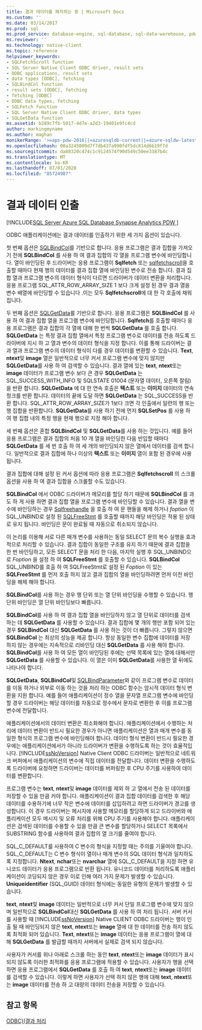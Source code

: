 ```yaml
---
title: 결과 데이터를 페치하는 중 | Microsoft Docs
ms.custom: ''
ms.date: 03/14/2017
ms.prod: sql
ms.prod_service: database-engine, sql-database, sql-data-warehouse, pdw
ms.reviewer: ''
ms.technology: native-client
ms.topic: reference
helpviewer_keywords:
- SQLFetchScroll function
- SQL Server Native Client ODBC driver, result sets
- ODBC applications, result sets
- data types [ODBC], fetching
- SQLBindCol function
- result sets [ODBC], fetching
- fetching [ODBC]
- ODBC data types, fetching
- SQLFetch function
- SQL Server Native Client ODBC driver, data types
- SQLGetData function
ms.assetid: b289c7fb-5017-4d7e-a2d3-19401e9fc4cd
author: markingmyname
ms.author: maghan
monikerRange: '>=aps-pdw-2016||=azuresqldb-current||=azure-sqldw-latest||>=sql-server-2016||=sqlallproducts-allversions||>=sql-server-linux-2017||=azuresqldb-mi-current'
ms.openlocfilehash: 00a3245009d7f7db437a990fdf5dc814d6b19f7d
ms.sourcegitcommit: da88320c474c1c9124574f90d549c50ee3387b4c
ms.translationtype: MT
ms.contentlocale: ko-KR
ms.lasthandoff: 07/01/2020
ms.locfileid: "85724987"
---
```

# <a name="fetching-result-data"></a>결과 데이터 인출
[!INCLUDE[SQL Server Azure SQL Database Synapse Analytics PDW ](../../includes/applies-to-version/sql-asdb-asdbmi-asdw-pdw.md)]

  ODBC 애플리케이션에는 결과 데이터를 인출하기 위한 세 가지 옵션이 있습니다.  
  
 첫 번째 옵션은 [SQLBindCol](../../relational-databases/native-client-odbc-api/sqlbindcol.md)를 기반으로 합니다. 응용 프로그램은 결과 집합을 가져오기 전에 **SQLBindCol** 를 사용 하 여 결과 집합의 각 열을 프로그램 변수에 바인딩합니다. 열이 바인딩된 후 드라이버는 응용 프로그램이 **Sqlfetch** 또는 [sqlfetchscroll](../../relational-databases/native-client-odbc-api/sqlfetchscroll.md)을 호출할 때마다 현재 행의 데이터를 결과 집합 열에 바인딩된 변수로 전송 합니다. 결과 집합 열과 프로그램 변수의 데이터 형식이 다르면 드라이버가 데이터 변환을 처리합니다. 응용 프로그램 SQL_ATTR_ROW_ARRAY_SIZE 1 보다 크게 설정 된 경우 결과 열을 변수 배열에 바인딩할 수 있습니다 .이는 모두 **Sqlfetchscroll**에 대 한 각 호출에 채워집니다.  
  
 두 번째 옵션은 [SQLGetData](../../relational-databases/native-client-odbc-api/sqlgetdata.md)를 기반으로 합니다. 응용 프로그램은 **SQLBindCol** 를 사용 하 여 결과 집합 열을 프로그램 변수에 바인딩합니다. **Sqlfetch**를 호출할 때마다 응용 프로그램은 결과 집합의 각 열에 대해 한 번씩 **SQLGetData** 를 호출 합니다. **SQLGetData** 는 특정 결과 집합 열에서 특정 프로그램 변수로 데이터를 전송 하도록 드라이버에 지시 하 고 열과 변수의 데이터 형식을 지정 합니다. 이를 통해 드라이버는 결과 열과 프로그램 변수의 데이터 형식이 다를 경우 데이터를 변환할 수 있습니다. **Text**, **ntext**및 **image** 열은 일반적으로 너무 커서 프로그램 변수에 맞지 않지만 **SQLGetData**를 사용 하 여 검색할 수 있습니다. 결과 열에 있는 **text**, **ntext**또는 **image** 데이터가 프로그램 변수 보다 큰 경우 **SQLGetData** 는 SQL_SUCCESS_WITH_INFO 및 SQLSTATE 01004 (문자열 데이터, 오른쪽 잘림)을 반환 합니다. **SQLGetData** 에 대 한 연속 호출은 **텍스트** 또는 **이미지** 데이터의 연속 청크를 반환 합니다. 데이터의 끝에 도달 하면 **SQLGetData** 는 SQL_SUCCESS을 반환 합니다. SQL_ATTR_ROW_ARRAY_SIZE가 1보다 크면 각 인출에서 일련의 행 또는 행 집합을 반환합니다. **SQLGetData**를 사용 하기 전에 먼저 **SQLSetPos** 를 사용 하 여 행 집합 내의 특정 행을 현재 행으로 지정 해야 합니다.  
  
 세 번째 옵션은 혼합 **SQLBindCol** 및 **SQLGetData**를 사용 하는 것입니다. 예를 들어 응용 프로그램은 결과 집합의 처음 10 개 열을 바인딩한 다음 반입할 때마다 **SQLGetData** 를 세 번 호출 하 여 세 개의 바인딩되지 않은 열에서 데이터를 검색 합니다. 일반적으로 결과 집합에 하나 이상의 **텍스트** 또는 **이미지** 열이 포함 된 경우에 사용 됩니다.  
  
 결과 집합에 대해 설정 된 커서 옵션에 따라 응용 프로그램은 **Sqlfetchscroll** 의 스크롤 옵션을 사용 하 여 결과 집합을 스크롤할 수도 있습니다.  
  
 **SQLBindCol** 에서 ODBC 드라이버가 메모리를 할당 하기 때문에 **SQLBindCol** 를 과도 하 게 사용 하면 결과 집합 열을 프로그램 변수에 바인딩할 수 있습니다. 결과 열을 변수에 바인딩하는 경우 [Sqlfreehandle](../../relational-databases/native-client-odbc-api/sqlfreehandle.md) 을 호출 하 여 문 핸들을 해제 하거나 *foption* 이 SQL_UNBIND로 설정 된 [SQLFreeStmt](../../relational-databases/native-client-odbc-api/sqlfreestmt.md) 를 호출할 때까지 해당 바인딩은 적용 된 상태로 유지 됩니다. 바인딩은 문이 완료될 때 자동으로 취소되지 않습니다.  
  
 이 논리를 이용해 서로 다른 매개 변수를 사용하는 동일 SELECT 문의 복수 실행을 효과적으로 처리할 수 있습니다. 결과 집합이 동일한 구조를 유지 하기 때문에 결과 집합을 한 번 바인딩하고, 모든 SELECT 문을 처리 한 다음, 마지막 실행 후 SQL_UNBIND으로 *Foption* 을 설정 하 여 **SQLFreeStmt** 를 호출할 수 있습니다. **SQLBindCol** SQL_UNBIND를 호출 하 여 SQLFreeStmt로 설정 된 *Foption* 이 있는 **SQLFreeStmt** 를 먼저 호출 하지 않고 결과 집합의 열을 바인딩하려면 먼저 이전 바인딩을 해제 해야 합니다.  
  
 **SQLBindCol**를 사용 하는 경우 행 단위 또는 열 단위 바인딩을 수행할 수 있습니다. 행 단위 바인딩은 열 단위 바인딩보다 빠릅니다.  
  
 **SQLBindCol**를 사용 하 여 결과 집합 열을 바인딩하지 않고 열 단위로 데이터를 검색 하는 데 **SQLGetData** 를 사용할 수 있습니다. 결과 집합에 몇 개의 행만 포함 되어 있는 경우 **SQLBindCol** 대신 **SQLGetData** 를 사용 하는 것이 더 빠릅니다. 그렇지 않으면 **SQLBindCol** 는 최상의 성능을 제공 합니다. 항상 동일한 변수 집합에 데이터를 저장 하지 않는 경우에는 지속적으로 리바인딩 대신 **SQLGetData** 를 사용 해야 합니다. **SQLBindCol**를 사용 하 여 모든 열이 바인딩된 후에는 선택 목록에 있는 열에 대해서만 **SQLGetData** 를 사용할 수 있습니다. 이 열은 이미 **SQLGetData**를 사용한 열 뒤에도 나타나야 합니다.  
  
 **SQLGetData**, **SQLBindCol**및 [SQLBindParameter](../../relational-databases/native-client-odbc-api/sqlbindparameter.md)와 같이 프로그램 변수로 데이터를 이동 하거나 외부로 이동 하는 것을 처리 하는 ODBC 함수는 암시적 데이터 형식 변환을 지원 합니다. 예를 들어 애플리케이션이 정수 열을 문자열 프로그램 변수에 바인딩할 경우 드라이버는 해당 데이터를 자동으로 정수에서 문자로 변환한 후 이를 프로그램 변수에 전달합니다.  
  
 애플리케이션에서의 데이터 변환은 최소화해야 합니다. 애플리케이션에서 수행하는 처리에 데이터 변환이 반드시 필요한 경우가 아니면 애플리케이션은 열과 매개 변수를 동일한 형식의 프로그램 변수에 바인딩해야 합니다. 데이터 형식 변환이 반드시 필요한 경우에는 애플리케이션에서가 아니라 드라이버가 변환을 수행하도록 하는 것이 효율적입니다. [!INCLUDE[ssNoVersion](../../includes/ssnoversion-md.md)] Native Client ODBC 드라이버는 일반적으로 네트워크 버퍼에서 애플리케이션의 변수에 직접 데이터를 전달합니다. 데이터 변환을 수행하도록 드라이버에 요청하면 드라이버는 데이터를 버퍼링한 후 CPU 주기를 사용하여 데이터를 변환합니다.  
  
 프로그램 변수는 **text**, **ntext**및 **image** 데이터를 제외 하 고 열에서 전송 된 데이터를 저장할 수 있을 만큼 커야 합니다. 애플리케이션이 결과 집합 데이터를 검색한 후 해당 데이터를 수용하기에 너무 작은 변수에 데이터를 삽입하려고 하면 드라이버가 경고를 생성합니다. 이 경우 드라이버는 메시지에 사용할 메모리를 할당하게 되고 드라이버와 애플리케이션 모두 메시지 및 오류 처리를 위해 CPU 주기를 사용해야 합니다. 애플리케이션은 검색된 데이터를 수용할 수 있을 만큼 큰 변수를 할당하거나 SELECT 목록에서 SUBSTRING 함수를 사용하여 결과 집합의 열 크기를 줄여야 합니다.  
  
 SQL_C_DEFAULT를 사용하여 C 변수의 형식을 지정할 때는 주의를 기울여야 합니다. SQL_C_DEFAULT는 C 변수 형식이 열이나 매개 변수의 SQL 데이터 형식과 일치하도록 지정합니다. **Ntext**, **nchar**또는 **nvarchar** 열에 SQL_C_DEFAULT을 지정 하면 유니코드 데이터가 응용 프로그램으로 반환 됩니다. 유니코드 데이터를 처리하도록 애플리케이션이 코딩되지 않은 경우 이로 인해 여러 가지 문제가 발생할 수 있습니다. **Uniqueidentifier** (SQL_GUID) 데이터 형식에는 동일한 유형의 문제가 발생할 수 있습니다.  
  
 **text**, **ntext**및 **image** 데이터는 일반적으로 너무 커서 단일 프로그램 변수에 맞지 않으며 일반적으로 **SQLBindCol**대신 **SQLGetData** 를 사용 하 여 처리 됩니다. 서버 커서를 사용할 때 [!INCLUDE[ssNoVersion](../../includes/ssnoversion-md.md)] Native CLIENT ODBC 드라이버는 행이 인출 될 때 바인딩되지 않은 **text**, **ntext**또는 **image** 열에 대 한 데이터를 전송 하지 않도록 최적화 되어 있습니다. **Text**, **ntext**또는 **image** 데이터는 응용 프로그램이 열에 대해 **SQLGetData** 를 발급할 때까지 서버에서 실제로 검색 되지 않습니다.  
  
 사용자가 커서를 위나 아래로 스크롤 하는 동안 **text**, **ntext**또는 **image** 데이터가 표시 되지 않도록 이러한 최적화를 응용 프로그램에 적용할 수 있습니다. 사용자가 행을 선택 하면 응용 프로그램에서 **SQLGetData** 를 호출 하 여 **text**, **ntext**또는 **image** 데이터를 검색할 수 있습니다. 이렇게 하면 사용자가 선택 하지 않은 행에 대해 **text**, **ntext**또는 **image** 데이터를 전송 하 고 대량의 데이터 전송을 저장할 수 있습니다.  
  
## <a name="see-also"></a>참고 항목  
 [ODBC&#41;&#40;결과 처리](../../relational-databases/native-client-odbc-results/processing-results-odbc.md)  
  
  
